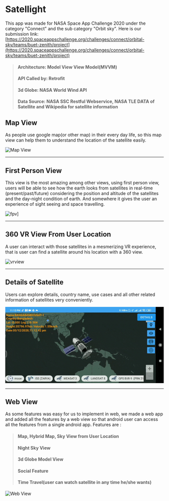 #  Satellight
This app was made for NASA Space App Challenge 2020 under the category "Connect" and the sub category "Orbit sky". Here is our submission link: [https://2020.spaceappschallenge.org/challenges/connect/orbital-sky/teams/buet-zenith/project](https://2020.spaceappschallenge.org/challenges/connect/orbital-sky/teams/buet-zenith/project)

> #### Architecture: Model View View Model(MVVM)
> #### API Called by: Retrofit
> #### 3d Globe: NASA World Wind API
> #### Data Source: NASA SSC Restful Webservice, NASA TLE DATA of Satellite and Wikipedia for satellite information

## Map View


As people use google map(or other map) in their every day life, so this map view can help them to understand the location of the satellite easily.

![Map View](/assets/gif/mapview%20android.gif)

---

## First Person View

This view is the most amazing among other views, using first person view, users will be able to see how the earth looks from satellites in real-time (present/past/future) considering the position and altitude of the satellites and the day-night condition of earth. And somewhere it gives the user an experience of sight seeing and space travelling.

![fpv](/assets/gif/FPV-optimize.gif)]

---

## 360 VR View From User Location
A user can interact with those satellites in a mesmerizing VR experience, that is user can find a satellite around his location with a 360 view.

![vrview](/assets/gif/vrView.gif)

---

## Details of Satellite
Users can explore details, country name, use cases and all other related information of satellites very conveniently.

![Details of Satellite](/assets/gif/details.gif)

---

## Web View
As some features was easy for us to implement in web, we made a web app and added all the features by a web view so that android user can access all the features from a single android app. Features are :
> #### Map, Hybrid Map, Sky View from User Location
> #### Night Sky View
> #### 3d Globe Model View
> #### Social Feature
> #### Time Travel(user can watch satellite in any time he/she wants)

![Web View](/assets/gif/webview.gif)